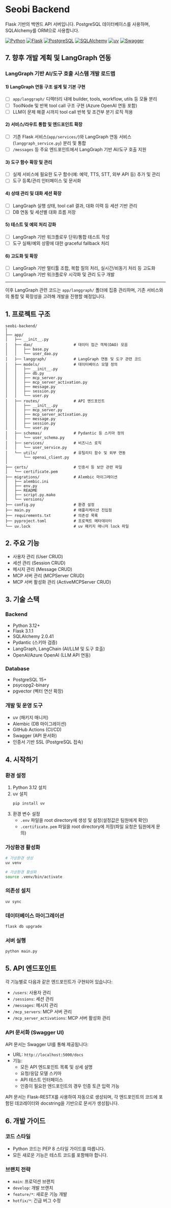 # Seobi Backend

Flask 기반의 백엔드 API 서버입니다. PostgreSQL 데이터베이스를 사용하며, SQLAlchemy를 ORM으로 사용합니다.

[![Python](https://img.shields.io/badge/Python-3.12+-blue.svg)](https://www.python.org)
[![Flask](https://img.shields.io/badge/Flask-3.1.1-lightgrey.svg)](https://flask.palletsprojects.com)
[![PostgreSQL](https://img.shields.io/badge/PostgreSQL-15+-blue.svg)](https://www.postgresql.org)
[![SQLAlchemy](https://img.shields.io/badge/SQLAlchemy-2.0.41-red.svg)](https://www.sqlalchemy.org)
[![uv](https://img.shields.io/badge/uv-latest-orange.svg)](https://github.com/astral-sh/uv)
[![Swagger](https://img.shields.io/badge/Swagger-3.0-green.svg)](https://swagger.io)

## 7. 향후 개발 계획 및 LangGraph 연동

### LangGraph 기반 AI/도구 호출 시스템 개발 로드맵

#### 1) LangGraph 연동 구조 설계 및 기본 구현
- [ ] `app/langgraph/` 디렉터리 내에 builder, tools, workflow, utils 등 모듈 분리
- [ ] ToolNode 및 반복 tool call 구조 구현 (Azure OpenAI 연동 포함)
- [ ] LLM이 문제 해결 시까지 tool call 반복 및 조건부 분기 로직 적용

#### 2) 서비스/라우트 통합 및 엔드포인트 확장
- [ ] 기존 Flask 서비스(`app/services/`)와 LangGraph 연동 서비스(`langgraph_service.py`) 분리 및 통합
- [ ] `/messages` 등 주요 엔드포인트에서 LangGraph 기반 AI/도구 호출 지원

#### 3) 도구 함수 확장 및 관리
- [ ] 실제 서비스에 필요한 도구 함수(예: 예약, TTS, STT, 외부 API 등) 추가 및 관리
- [ ] 도구 등록/관리 인터페이스 및 문서화

#### 4) 상태 관리 및 대화 세션 확장
- [ ] LangGraph 실행 상태, tool call 결과, 대화 이력 등 세션 기반 관리
- [ ] DB 연동 및 세션별 대화 흐름 저장

#### 5) 테스트 및 예외 처리 강화
- [ ] LangGraph 기반 워크플로우 단위/통합 테스트 작성
- [ ] 도구 실패/예외 상황에 대한 graceful fallback 처리

#### 6) 고도화 및 확장
- [ ] LangGraph 기반 멀티툴 조합, 복합 질의 처리, 실시간/비동기 처리 등 고도화
- [ ] LangGraph 기반 워크플로우 시각화 및 관리 도구 개발

---

이후 LangGraph 관련 코드는 `app/langgraph/` 폴더에 집중 관리하며, 기존 서비스와의 통합 및 확장성을 고려해 개발을 진행할 예정입니다.


## 1. 프로젝트 구조

```
seobi-backend/
│
├── app/
│   ├── __init__.py
│   ├── dao/                  # 데이터 접근 객체(DAO) 모음
│   │   ├── base.py
│   │   └── user_dao.py
│   ├── langgraph/            # LangGraph 연동 및 도구 관련 코드
│   ├── models/               # 데이터베이스 모델 정의
│   │   ├── __init__.py
│   │   ├── db.py
│   │   ├── mcp_server.py
│   │   ├── mcp_server_activation.py
│   │   ├── message.py
│   │   ├── session.py
│   │   └── user.py
│   ├── routes/               # API 엔드포인트
│   │   ├── __init__.py
│   │   ├── mcp_server.py
│   │   ├── mcp_server_activation.py
│   │   ├── message.py
│   │   ├── session.py
│   │   └── user.py
│   ├── schemas/              # Pydantic 등 스키마 정의
│   │   └── user_schema.py
│   ├── services/             # 비즈니스 로직
│   │   └── user_service.py
│   └── utils/                # 유틸리티 함수 및 외부 연동
│       └── openai_client.py
│
├── certs/                    # 인증서 등 보안 관련 파일
│   └── certificate.pem
├── migrations/               # Alembic 마이그레이션
│   ├── alembic.ini
│   ├── env.py
│   ├── README
│   ├── script.py.mako
│   └── versions/
├── config.py                 # 환경 설정
├── main.py                   # 애플리케이션 진입점
├── requirements.txt          # 의존성 목록
├── pyproject.toml            # 프로젝트 메타데이터
└── uv.lock                   # uv 패키지 매니저 lock 파일
```

## 2. 주요 기능

- 사용자 관리 (User CRUD)
- 세션 관리 (Session CRUD)
- 메시지 관리 (Message CRUD)
- MCP 서버 관리 (MCPServer CRUD)
- MCP 서버 활성화 관리 (ActiveMCPServer CRUD)

## 3. 기술 스택

### Backend
- Python 3.12+
- Flask 3.1.1
- SQLAlchemy 2.0.41
- Pydantic (스키마 검증)
- LangGraph, LangChain (AI/LLM 및 도구 호출)
- OpenAI/Azure OpenAI (LLM API 연동)

### Database
- PostgreSQL 15+
- psycopg2-binary
- pgvector (벡터 연산 확장)

### 개발 및 운영 도구
- uv (패키지 매니저)
- Alembic (DB 마이그레이션)
- GitHub Actions (CI/CD)
- Swagger (API 문서화)
- 인증서 기반 SSL (PostgreSQL 접속)

## 4. 시작하기

### 환경 설정

1. Python 3.12 설치
2. uv 설치
   ```bash
   pip install uv
   ```
3. 환경 변수 설정
   - `.env` 파일을 root directory에 생성 및 설정(설정값은 팀원에게 확인)
   - `.certificate.pem` 파일을 root directory에 저장(파일 요청은 팀원에게 문의)

### 가상환경 활성화

```bash
# 가상환경 생성
uv venv

# 가상환경 활성화
source .venv/bin/activate
```

### 의존성 설치

```bash
uv sync
```

### 데이터베이스 마이그레이션

```bash
flask db upgrade
```

### 서버 실행

```bash
python main.py
```

## 5. API 엔드포인트

각 기능별로 다음과 같은 엔드포인트가 구현되어 있습니다:

- `/users`: 사용자 관리
- `/sessions`: 세션 관리
- `/messages`: 메시지 관리
- `/mcp_servers`: MCP 서버 관리
- `/mcp_server_activations`: MCP 서버 활성화 관리

### API 문서화 (Swagger UI)

API 문서는 Swagger UI를 통해 제공됩니다:

- URL: `http://localhost:5000/docs`
- 기능:
  - 모든 API 엔드포인트 목록 및 상세 설명
  - 요청/응답 모델 스키마
  - API 테스트 인터페이스
  - 인증이 필요한 엔드포인트의 경우 인증 토큰 입력 가능

API 문서는 Flask-RESTX를 사용하여 자동으로 생성되며, 각 엔드포인트의 코드에 포함된 데코레이터와 docstring을 기반으로 문서가 생성됩니다.

## 6. 개발 가이드

### 코드 스타일

- Python 코드는 PEP 8 스타일 가이드를 따릅니다.
- 모든 새로운 기능은 테스트 코드를 포함해야 합니다.

### 브랜치 전략

- `main`: 프로덕션 브랜치
- `develop`: 개발 브랜치
- `feature/*`: 새로운 기능 개발
- `hotfix/*`: 긴급 버그 수정


